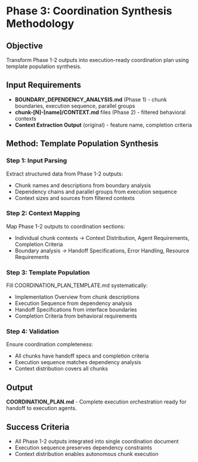 # Phase 3: Coordination Synthesis Methodology

## Objective
Transform Phase 1-2 outputs into execution-ready coordination plan using template population synthesis.

## Input Requirements
- **BOUNDARY_DEPENDENCY_ANALYSIS.md** (Phase 1) - chunk boundaries, execution sequence, parallel groups
- **chunk-[N]-[name]/CONTEXT.md** files (Phase 2) - filtered behavioral contexts
- **Context Extraction Output** (original) - feature name, completion criteria

## Method: Template Population Synthesis

### Step 1: Input Parsing
Extract structured data from Phase 1-2 outputs:
- Chunk names and descriptions from boundary analysis
- Dependency chains and parallel groups from execution sequence
- Context sizes and sources from filtered contexts

### Step 2: Context Mapping
Map Phase 1-2 outputs to coordination sections:
- Individual chunk contexts → Context Distribution, Agent Requirements, Completion Criteria
- Boundary analysis → Handoff Specifications, Error Handling, Resource Requirements

### Step 3: Template Population
Fill COORDINATION_PLAN_TEMPLATE.md systematically:
- Implementation Overview from chunk descriptions
- Execution Sequence from dependency analysis
- Handoff Specifications from interface boundaries
- Completion Criteria from behavioral requirements

### Step 4: Validation
Ensure coordination completeness:
- All chunks have handoff specs and completion criteria
- Execution sequence matches dependency analysis
- Context distribution covers all chunks

## Output
**COORDINATION_PLAN.md** - Complete execution orchestration ready for handoff to execution agents.

## Success Criteria
- All Phase 1-2 outputs integrated into single coordination document
- Execution sequence preserves dependency constraints
- Context distribution enables autonomous chunk execution
